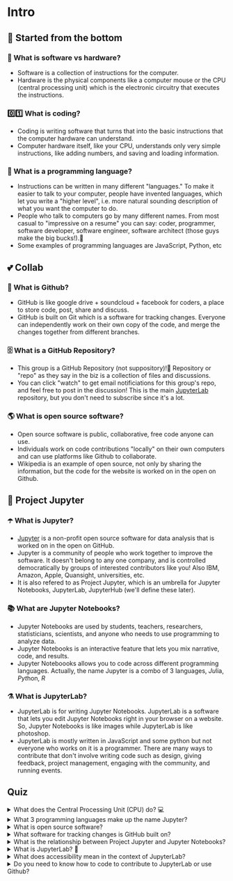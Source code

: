 # Intro

## 🎵 Started from the bottom

### 👶 What is software vs hardware?
* Software is a collection of instructions for the computer. 
* Hardware is the physical components like a computer mouse or the CPU (central processing unit) which is the electronic circuitry that executes the instructions.

### 0️⃣1️⃣ What is coding?
* Coding is writing software that turns that into the basic instructions that the computer hardware can understand.
* Computer hardware itself, like your CPU, understands only very simple instructions, like adding numbers, and saving and loading information.

### 👄 What is a programming language?
* Instructions can be written in many different "languages." To make it easier to talk to your computer, people have invented languages, which let you write a "higher level", i.e. more natural sounding description of what you want the computer to do.
* People who talk to computers go by many different names. From most casual to "impressive on a resume" you can say: coder, programmer, software developer, software engineer, software architect (those guys make the big bucks!).🤑  
* Some examples of programming languages are JavaScript, Python, etc

## 💕 Collab

### 🌳 What is Github?
* GitHub is like google drive + soundcloud + facebook for coders, a place to store code, post, share and discuss. 
* GitHub is built on Git which is a software for tracking changes. Everyone can independently work on their own copy of the code, and merge the changes together from different branches.

### 🗄 What is a GitHub Repository?
* This group is a GitHub Repository (not suppository)!💩 Repository or "repo" as they say in the biz is a collection of files and discussions. 
* You can click "watch" to get email notificiations for this group's repo, and feel free to post in the discussion! This is the main [JupyterLab](https://github.com/jupyterlab/jupyterlab) repository, but you don't need to subscribe since it's a lot. 

### 🌎 What is open source software?
* Open source software is public, collaborative, free code anyone can use. 
* Individuals work on code contributions "locally" on their own computers and can use platforms like Github to collaborate.
* Wikipedia is an example of open source, not only by sharing the information, but the code for the website is worked on in the open on Github.

## 🚀 Project Jupyter 

### ☂️ What is Jupyter?
* [Jupyter](https://jupyter.org/) is a non-profit open source software for data analysis that is worked on in the open on GitHub.
* Jupyter is a community of people who work together to improve the software. It doesn't belong to any one company, and is controlled democratically by groups of interested contributors like you! Also IBM, Amazon, Apple, Quansight, universities, etc.
* It is also refered to as Project Jupyter, which is an umbrella for Jupyter Notebooks, JupyterLab, JupyterHub (we'll define these later).

### 📚 What are Jupyter Notebooks?
* Jupyter Notebooks are used by students, teachers, researchers, statisticians, scientists, and anyone who needs to use programming to analyze data.
* Jupyter Notebooks is an interactive feature that lets you mix narrative, code, and results.
* Jupyter Noteboooks allows you to code across different programming languages. Actually, the name Jupyter is a combo of 3 languages, *Ju*lia, *Pyt*hon, *R*

### ⚗ What is JupyterLab?
* JupyterLab is for writing Jupyter Notebooks. JupyterLab is a software that lets you edit Jupyter Notebooks right in your browser on a website. So, Jupyter Notebooks is like images while JupyterLab is like photoshop.
* JupyterLab is mostly written in JavaScript and some python but not everyone who works on it is a programmer. There are many ways to contribute that don't involve writing code such as design, giving feedback, project management, engaging with the community, and running events. 

## Quiz

<details>
  <summary>What does the Central Processing Unit (CPU) do? 💻</summary>
  CPU is the electronic circuitry of computer hardware that executes software instructions.
</details>

<details>
  <summary>  What 3 programming languages make up the name Jupyter? </summary>
  <details>
    <summary> Hint: Ju- Pyt- R </summary>
    Julia, Python, R
  </details>
</details>

<details>
  <summary>What is open source software?</summary>
  Public, collaborative, free code anyone can use
</details>

<details>
  <summary>What software for tracking changes is GitHub built on? </summary>
  Git
</details>

<details>
  <summary>What is the relationship between Project Jupyter and Jupyter Notebooks? </summary>
  Jupyter is the umbrella project, and Jupyter Notebooks is a feature used for data analysis, with an interactive notebook mixing narrative, code, and results. 
</details>

<details>
  <summary>What is JupyterLab? 🚀 </summary>
  JupyterLab edits the code for Jupyter Notebooks right in your web browser.
</details>

<details>
  <summary>What does accessibility mean in the context of JupyterLab?</summary>
Designing for users with disabilities. Also welcoming and supporting newcomers who may not feel like they fit in to work on an open source project. 
</details>

<details>
  <summary>Do you need to know how to code to contribute to JupyterLab or use Github? </summary>
  No 😜
</details>

